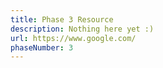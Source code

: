 ```yaml
---
title: Phase 3 Resource
description: Nothing here yet :)
url: https://www.google.com/
phaseNumber: 3
---
```

